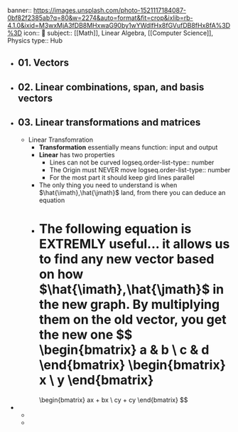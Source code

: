 banner:: https://images.unsplash.com/photo-1521117184087-0bf82f2385ab?q=80&w=2274&auto=format&fit=crop&ixlib=rb-4.1.0&ixid=M3wxMjA3fDB8MHxwaG90by1wYWdlfHx8fGVufDB8fHx8fA%3D%3D
icon:: 🧮
subject:: [[Math]], Linear Algebra, [[Computer Science]], Physics
type:: Hub

- ## 01. Vectors
- ## 02. Linear combinations, span, and basis vectors
- ## 03. Linear transformations and matrices
	- Linear Transfomration
		- **Transformation** essentially means function: input and output
		- **Linear** has two properties
			- Lines can not be curved
			  logseq.order-list-type:: number
			- The Origin must NEVER move
			  logseq.order-list-type:: number
			- For the most part it should keep gird lines parallel
		- The only thing you need to understand is when $\hat{\imath},\hat{\jmath}$ land, from there you can deduce an equation
		- The following equation is EXTREMLY useful... it allows us to find any new vector based on how $\hat{\imath},\hat{\jmath}$ in the new graph. By multiplying them on the old vector, you get the new one
		  $$
		  \begin{bmatrix}
		  a & b \\
		  c & d
		  \end{bmatrix}
		  \begin{bmatrix}
		  x \\
		  y
		  \end{bmatrix}
		  = 
		  \begin{bmatrix}
		  ax + bx \\
		  cy + cy
		  \end{bmatrix}
		  $$
-
	-
	-